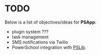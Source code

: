 TODO
====

Below is a list of objectives/ideas for **PSApp**:
  - plugin system ???
  - task management
  - SMS notifications via Twilio
  - PowerSchool integration with [PSLib](https://github.com/benwaffle/PSLib).
